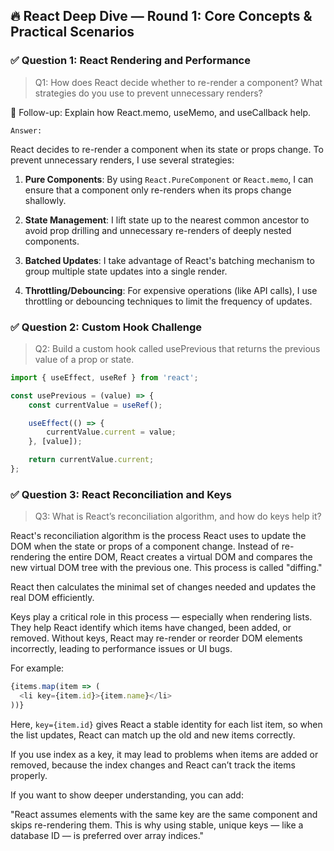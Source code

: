 ## 🔥 React Deep Dive — Round 1: Core Concepts & Practical Scenarios

### ✅ Question 1: React Rendering and Performance

> Q1: How does React decide whether to re-render a component? What strategies do you use to prevent unnecessary renders?

🧠 Follow-up: Explain how React.memo, useMemo, and useCallback help.

`Answer:` 

React decides to re-render a component when its state or props change. To prevent unnecessary renders, I use several strategies:

1. **Pure Components**: By using `React.PureComponent` or `React.memo`, I can ensure that a component only re-renders when its props change shallowly.

2. **State Management**: I lift state up to the nearest common ancestor to avoid prop drilling and unnecessary re-renders of deeply nested components.

3. **Batched Updates**: I take advantage of React's batching mechanism to group multiple state updates into a single render.

4. **Throttling/Debouncing**: For expensive operations (like API calls), I use throttling or debouncing techniques to limit the frequency of updates.

### ✅ Question 2: Custom Hook Challenge

> Q2: Build a custom hook called usePrevious that returns the previous value of a prop or state.

```js
import { useEffect, useRef } from 'react';

const usePrevious = (value) => {
    const currentValue = useRef();

    useEffect(() => {
        currentValue.current = value;
    }, [value]);

    return currentValue.current;
};

```
### ✅ Question 3: React Reconciliation and Keys
> Q3: What is React’s reconciliation algorithm, and how do keys help it?

React's reconciliation algorithm is the process React uses to update the DOM when the state or props of a component change. Instead of re-rendering the entire DOM, React creates a virtual DOM and compares the new virtual DOM tree with the previous one. This process is called "diffing."

React then calculates the minimal set of changes needed and updates the real DOM efficiently.

Keys play a critical role in this process — especially when rendering lists. They help React identify which items have changed, been added, or removed. Without keys, React may re-render or reorder DOM elements incorrectly, leading to performance issues or UI bugs.

For example:

```js
{items.map(item => (
  <li key={item.id}>{item.name}</li>
))}
```
Here, `key={item.id}` gives React a stable identity for each list item, so when the list updates, React can match up the old and new items correctly.

If you use index as a key, it may lead to problems when items are added or removed, because the index changes and React can’t track the items properly.

If you want to show deeper understanding, you can add:

"React assumes elements with the same key are the same component and skips re-rendering them. This is why using stable, unique keys — like a database ID — is preferred over array indices."